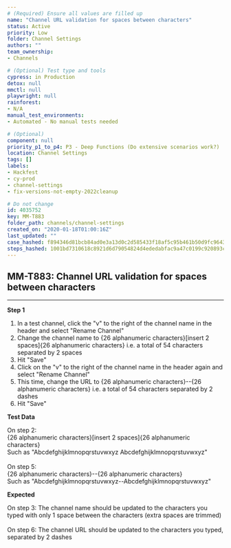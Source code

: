 ```yaml
---
# (Required) Ensure all values are filled up
name: "Channel URL validation for spaces between characters"
status: Active
priority: Low
folder: Channel Settings
authors: ""
team_ownership: 
- Channels

# (Optional) Test type and tools
cypress: in Production
detox: null
mmctl: null
playwright: null
rainforest: 
- N/A
manual_test_environments: 
- Automated - No manual tests needed

# (Optional)
component: null
priority_p1_to_p4: P3 - Deep Functions (Do extensive scenarios work?)
location: Channel Settings
tags: []
labels: 
- Hackfest
- cy-prod
- channel-settings
- fix-versions-not-empty-2022cleanup

# Do not change
id: 4035752
key: MM-T883
folder_path: channels/channel-settings
created_on: "2020-01-18T01:00:16Z"
last_updated: ""
case_hashed: f894346d81bcb84ad0e3a13d0c2d585433f18af5c95b461b50d9fc964358897ef5d4cc097d15652d46f283e6d838a4d4
steps_hashed: 1001bd7310618c8921d6d79054824d4ededabfac9a47c0199c920893ca26066a936a4939ee3e154ee84b17cf1b90ca7e
---
```


## MM-T883: Channel URL validation for spaces between characters

---

**Step 1**

1. In a test channel, click the "v" to the right of the channel name in the header and select "Rename Channel"
2. Change the channel name to {26 alphanumeric characters}\[insert 2 spaces]{26 alphanumeric characters} i.e. a total of 54 characters separated by 2 spaces
3. Hit "Save"
4. Click on the "v" to the right of the channel name in the header again and select "Rename Channel"
5. This time, change the URL to {26 alphanumeric characters}--{26 alphanumeric characters} i.e. a total of 54 characters separated by 2 dashes
6. Hit "Save"

**Test Data**

On step 2:\
{26 alphanumeric characters}\[insert 2 spaces]{26 alphanumeric characters}\
Such as "Abcdefghijklmnopqrstuvwxyz Abcdefghijklmnopqrstuvwxyz"\
\
On step 5:\
{26 alphanumeric characters}--{26 alphanumeric characters}\
Such as "Abcdefghijklmnopqrstuvwxyz--Abcdefghijklmnopqrstuvwxyz"

**Expected**

On step 3: The channel name should be updated to the characters you typed with only 1 space between the characters (extra spaces are trimmed)\
\
On step 6: The channel URL should be updated to the characters you typed, separated by 2 dashes
